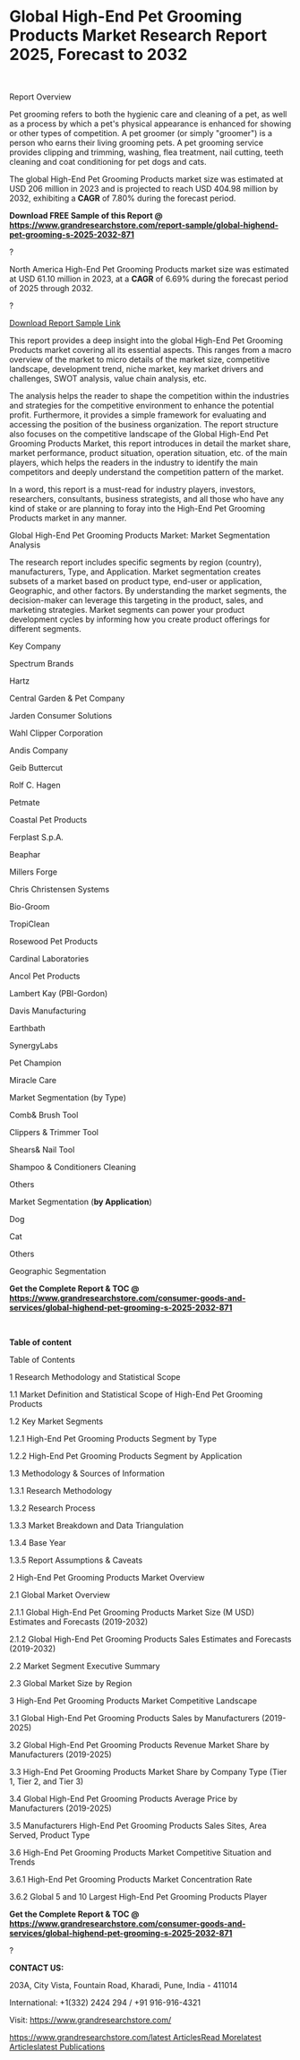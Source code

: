 <h1>Global High-End Pet Grooming Products Market Research Report 2025, Forecast to 2032</h1><br/><p>Report Overview</p>
 
 
 
 <p>Pet grooming refers to both the hygienic care and cleaning of a pet, as well as a process by which a pet&#39;s physical appearance is enhanced for showing or other types of competition. A pet groomer (or simply "groomer") is a person who earns their living grooming pets. A pet grooming service provides clipping and trimming, washing, flea treatment, nail cutting, teeth cleaning and coat conditioning for pet dogs and cats.</p>
 
 
 
 <p>The global High-End Pet Grooming Products market size was estimated at USD 206 million in 2023 and is projected to reach USD 404.98 million by 2032, exhibiting a <strong>CAGR</strong> of 7.80% during the forecast period.</p>
 
 
 
 <div><b>Download FREE Sample of this Report @ <a href="https://www.grandresearchstore.com/report-sample/global-highend-pet-grooming-s-2025-2032-871">https://www.grandresearchstore.com/report-sample/global-highend-pet-grooming-s-2025-2032-871</a></b></div>
 
 
 
 <p>? </p>
 
 
 
 <p>North America High-End Pet Grooming Products market size was estimated at USD 61.10 million in 2023, at a <strong>CAGR</strong> of 6.69% during the forecast period of 2025 through 2032.</p>
 
 
 
 <p>? </p>
 
 
 
 <p><a href="https://www.grandresearchstore.com/mr-admin/report-sample/global-highend-pet-grooming-s-2025-2032-871">Download Report Sample Link</a></p>
 
 
 
 <p>This report provides a deep insight into the global High-End Pet Grooming Products market covering all its essential aspects. This ranges from a macro overview of the market to micro details of the market size, competitive landscape, development trend, niche market, key market drivers and challenges, SWOT analysis, value chain analysis, etc.</p>
 
 
 
 <p>The analysis helps the reader to shape the competition within the industries and strategies for the competitive environment to enhance the potential profit. Furthermore, it provides a simple framework for evaluating and accessing the position of the business organization. The report structure also focuses on the competitive landscape of the Global High-End Pet Grooming Products Market, this report introduces in detail the market share, market performance, product situation, operation situation, etc. of the main players, which helps the readers in the industry to identify the main competitors and deeply understand the competition pattern of the market.</p>
 
 
 
 <p>In a word, this report is a must-read for industry players, investors, researchers, consultants, business strategists, and all those who have any kind of stake or are planning to foray into the High-End Pet Grooming Products market in any manner.</p>
 
 
 
 <p>Global High-End Pet Grooming Products Market: Market Segmentation Analysis</p>
 
 
 
 <p>The research report includes specific segments by region (country), manufacturers, Type, and Application. Market segmentation creates subsets of a market based on product type, end-user or application, Geographic, and other factors. By understanding the market segments, the decision-maker can leverage this targeting in the product, sales, and marketing strategies. Market segments can power your product development cycles by informing how you create product offerings for different segments.</p>
 
 
 
 <p>Key Company</p>
 
 
 
 <p>Spectrum Brands</p>
 
 
 
 <p>Hartz</p>
 
 
 
 <p>Central Garden & Pet Company</p>
 
 
 
 <p>Jarden Consumer Solutions</p>
 
 
 
 <p>Wahl Clipper Corporation</p>
 
 
 
 <p>Andis Company</p>
 
 
 
 <p>Geib Buttercut</p>
 
 
 
 <p>Rolf C. Hagen</p>
 
 
 
 <p>Petmate</p>
 
 
 
 <p>Coastal Pet Products</p>
 
 
 
 <p>Ferplast S.p.A.</p>
 
 
 
 <p>Beaphar</p>
 
 
 
 <p>Millers Forge</p>
 
 
 
 <p>Chris Christensen Systems</p>
 
 
 
 <p>Bio-Groom</p>
 
 
 
 <p>TropiClean</p>
 
 
 
 <p>Rosewood Pet Products</p>
 
 
 
 <p>Cardinal Laboratories</p>
 
 
 
 <p>Ancol Pet Products</p>
 
 
 
 <p>Lambert Kay (PBI-Gordon)</p>
 
 
 
 <p>Davis Manufacturing</p>
 
 
 
 <p>Earthbath</p>
 
 
 
 <p>SynergyLabs</p>
 
 
 
 <p>Pet Champion</p>
 
 
 
 <p>Miracle Care</p>
 
 
 
 <p>Market Segmentation (by Type)</p>
 
 
 
 <p>Comb& Brush Tool</p>
 
 
 
 <p>Clippers & Trimmer Tool</p>
 
 
 
 <p>Shears& Nail Tool</p>
 
 
 
 <p>Shampoo & Conditioners Cleaning</p>
 
 
 
 <p>Others</p>
 
 
 
 <p>Market Segmentation (<strong>by Application</strong>)</p>
 
 
 
 <p>Dog</p>
 
 
 
 <p>Cat</p>
 
 
 
 <p>Others</p>
 
 
 
 <p>Geographic Segmentation</p>
 
 
 
 <div><b>Get the Complete Report & TOC @ <a href="https://www.grandresearchstore.com/consumer-goods-and-services/global-highend-pet-grooming-s-2025-2032-871">https://www.grandresearchstore.com/consumer-goods-and-services/global-highend-pet-grooming-s-2025-2032-871</a></b></div>
 
 
 
 <p><br />
 
 <b>Table of content</b></p>
 
 
 
 <p>Table of Contents<br />
 
 1 Research Methodology and Statistical Scope<br />
 
 1.1 Market Definition and Statistical Scope of High-End Pet Grooming Products<br />
 
 1.2 Key Market Segments<br />
 
 1.2.1 High-End Pet Grooming Products Segment by Type<br />
 
 1.2.2 High-End Pet Grooming Products Segment by Application<br />
 
 1.3 Methodology & Sources of Information<br />
 
 1.3.1 Research Methodology<br />
 
 1.3.2 Research Process<br />
 
 1.3.3 Market Breakdown and Data Triangulation<br />
 
 1.3.4 Base Year<br />
 
 1.3.5 Report Assumptions & Caveats<br />
 
 2 High-End Pet Grooming Products Market Overview<br />
 
 2.1 Global Market Overview<br />
 
 2.1.1 Global High-End Pet Grooming Products Market Size (M USD) Estimates and Forecasts (2019-2032)<br />
 
 2.1.2 Global High-End Pet Grooming Products Sales Estimates and Forecasts (2019-2032)<br />
 
 2.2 Market Segment Executive Summary<br />
 
 2.3 Global Market Size by Region<br />
 
 3 High-End Pet Grooming Products Market Competitive Landscape<br />
 
 3.1 Global High-End Pet Grooming Products Sales by Manufacturers (2019-2025)<br />
 
 3.2 Global High-End Pet Grooming Products Revenue Market Share by Manufacturers (2019-2025)<br />
 
 3.3 High-End Pet Grooming Products Market Share by Company Type (Tier 1, Tier 2, and Tier 3)<br />
 
 3.4 Global High-End Pet Grooming Products Average Price by Manufacturers (2019-2025)<br />
 
 3.5 Manufacturers High-End Pet Grooming Products Sales Sites, Area Served, Product Type<br />
 
 3.6 High-End Pet Grooming Products Market Competitive Situation and Trends<br />
 
 3.6.1 High-End Pet Grooming Products Market Concentration Rate<br />
 
 3.6.2 Global 5 and 10 Largest High-End Pet Grooming Products Player</p>
 
 
 
 <div><b>Get the Complete Report & TOC @ <a href="https://www.grandresearchstore.com/consumer-goods-and-services/global-highend-pet-grooming-s-2025-2032-871">https://www.grandresearchstore.com/consumer-goods-and-services/global-highend-pet-grooming-s-2025-2032-871</a></b></div>
 
 
 
 <p>? </p>
 
 
 
 <p><b>CONTACT US:</b><br />
 
 203A, City Vista, Fountain Road, Kharadi, Pune, India - 411014<br />
 
 International: +1(332) 2424 294 / +91 916-916-4321<br />
 
 Visit: <a href="https://www.grandresearchstore.com/">https://www.grandresearchstore.com/</a><br />
 
 <a href="https://gyeongbokgung.com">https://www.grandresearchstore.com/</a><a href="https://hallyeomaritime.com">latest Articles</a><a href="https://jingwansa.com">Read More</a><a href="https://nguoiviet.jp/">latest Articles</a><a href="https://www.intelmarketresearch.com/">latest Publications</a></p>